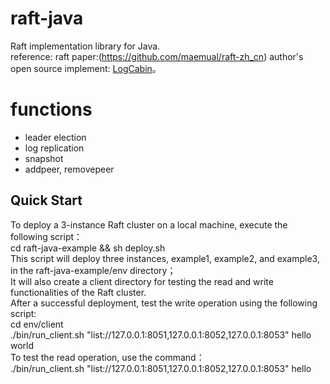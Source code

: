 # raft-java
Raft implementation library for Java.<br>
reference:
raft paper:(https://github.com/maemual/raft-zh_cn)
author's open source implement: [LogCabin](https://github.com/logcabin/logcabin)。

# functions
* leader election
* log replication
* snapshot
* addpeer, removepeer

## Quick Start
To deploy a 3-instance Raft cluster on a local machine, execute the following script：<br>
cd raft-java-example && sh deploy.sh <br>
This script will deploy three instances, example1, example2, and example3, in the raft-java-example/env directory；<br>
It will also create a client directory for testing the read and write functionalities of the Raft cluster.<br>
After a successful deployment, test the write operation using the following script: <br>
cd env/client <br>
./bin/run_client.sh "list://127.0.0.1:8051,127.0.0.1:8052,127.0.0.1:8053" hello world <br>
To test the read operation, use the command：<br>
./bin/run_client.sh "list://127.0.0.1:8051,127.0.0.1:8052,127.0.0.1:8053" hello

